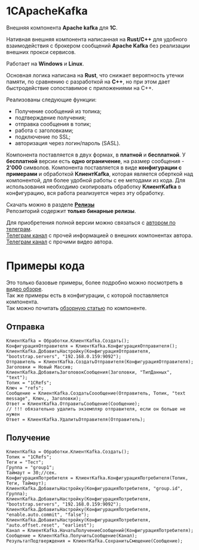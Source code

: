 # 1CApacheKafka
Внешняя компонента **Apache kafka** для **1C**.  

Нативная внешняя компонента написанная на **Rust/C++** для удобного взаимодействия с брокером сообщений **Apache Kafka** без реализации внешних прокси сервисов.  

Работает на **Windows** и **Linux**.    

Основная логика написана на **Rust**, что снижает вероятность утечки памяти, по сравнению с разработкой на **С++**, но при этом дает быстродействие сопоставимое с приложениями на С++.  

Реализованы следующие функции:
  - Получение сообщений из топика;
  - подтверждение получения;
  - отправка сообщения в топик;
  - работа с заголовками;
  - подключение по SSL;
  - авторизация через логин/пароль (SASL).  

Компонента поставляется в двух формах, в **платной** и **бесплатной**. У **бесплатной** версии есть **одно ограничение**, на размер сообщения - **2'000** символов. Компонента поставляется в виде **конфигурации с примерами** и обработкой **КлиентKafka**, которая является оберткой над компонентой, для более удобной работы с ее методами из кода. Для использования необходимо скопировать обработку **КлиентKafka** в конфигурацию, вся работа реализуется через эту обработку.  

Скачать можно в разделе [**Релизы**](https://github.com/kovalevdmv/1CApacheKafka/releases)  
Репозиторий содержит **только бинарные релизы**.  

Для приобретения полной версии можно связаться с [автором по телеграм](https://t.me/kovalevdmv).  
[Телеграм канал](https://t.me/tools1c) с прочей информацией о внешних компонентах автора.  
[Телеграм канал](https://t.me/FastAbout1s) с прочими видео автора.  

# Примеры кода
Это только базовые примеры, более подробно можно посмотреть в [видео обзоре](https://t.me/FastAbout1s/65).  
Так же примеры есть в конфигурации, с которой поставляется компонента.  
Так можно почитать [обзорную статью](https://dzen.ru/a/ZmV2J4HU2WoZzJQU) по компоненте.  
## Отправка
```
КлиентKafka = Обработки.КлиентKafka.Создать();
КонфигурацияОтправителя = КлиентKafka.КонфигурацияОтправителя();
КлиентKafka.ДобавитьНастройку(КонфигурацияОтправителя, "bootstrap.servers", "192.168.0.159:9092"); 
Отправитель = КлиентKafka.СоздатьОтправителя(КонфигурацияОтправителя);
Заголовки = Новый Массив;
КлиентKafka.ДобавитьЗаголовокСообщения(Заголовки, "ТипДанных", "text");
Топик = "1CRefs";
Ключ = "refs";
Сообщение = КлиентKafka.СоздатьСоообщение(Отправитель, Топик, "text message", Ключ,, Заголовки); 
Ответ = КлиентKafka.ОтправитьСообщение(Сообщение);
// !!! обязательно удалить экземпляр отправителя, если он больше не нужен
Ответ = КлиентKafka.УдалитьОтправителя(Отправитель);
```
## Получение
```
КлиентKafka = Обработки.КлиентKafka.Создать();
Топик = "1CRefs";
Теги = "Тест";
Группа = "group1";     
Таймаут = 30;//сек. 
КонфигурацияПотребителя = КлиентKafka.КонфигурацияПотребителя(Топик, Теги, Таймаут);
КлиентKafka.ДобавитьНастройку(КонфигурацияПотребителя, "group.id", Группа);
КлиентKafka.ДобавитьНастройку(КонфигурацияПотребителя, "bootstrap.servers", "192.168.0.159:9092");
КлиентKafka.ДобавитьНастройку(КонфигурацияПотребителя, "enable.auto.commit", "false");
КлиентKafka.ДобавитьНастройку(КонфигурацияПотребителя, "auto.offset.reset", "earliest"); 
Канал = КлиентKafka.НачатьПолучениеСообщений(КонфигурацияПотребителя);
Сообщение = КлиентKafka.ПолучитьСообщение(Канал);
РезультатПодтверждения = КлиентKafka.СохранитьСмещение(Сообщение);
```
